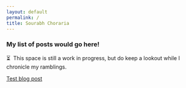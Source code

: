 ```yaml
---
layout: default
permalink: /
title: Sourabh Choraria
---
```


### My list of posts would go here!

⏳&nbsp;&nbsp;This space is still a work in progress, but do keep a lookout while I chronicle my ramblings.

[Test blog post](/posts/blog-post/)